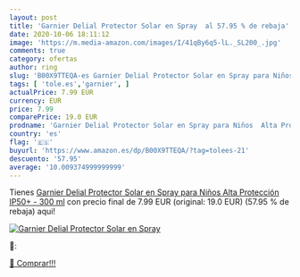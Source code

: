 ```yaml
---
layout: post
title: 'Garnier Delial Protector Solar en Spray  al 57.95 % de rebaja'
date: 2020-10-06 18:11:12
image: 'https://m.media-amazon.com/images/I/41qBy6q5-lL._SL200_.jpg'
comments: true
category: ofertas
author: ring
slug: 'B00X9TTEQA-es Garnier Delial Protector Solar en Spray para Niños Alta...'
tags: [ 'tole.es','garnier', ]
actualPrice: 7.99 EUR
currency: EUR
price: 7.99
comparePrice: 19.0 EUR
prodname: 'Garnier Delial Protector Solar en Spray para Niños  Alta Protección IP50+ - 300 ml'
country: 'es'
flag: '🇪🇸'
buyurl: 'https://www.amazon.es/dp/B00X9TTEQA/?tag=tolees-21'
descuento: '57.95'
average: '10.009374999999999'
---
```


Tienes [Garnier Delial Protector Solar en Spray para Niños  Alta Protección IP50+ - 300 ml](https://www.amazon.es/dp/B00X9TTEQA/?tag=tolees-21) con precio final de  7.99 EUR (original: 19.0 EUR) (57.95 %  de rebaja) aqui!

[![Garnier Delial Protector Solar en Spray ](https://m.media-amazon.com/images/I/41qBy6q5-lL._SL200_.jpg)](https://www.amazon.es/dp/B00X9TTEQA/?tag=tolees-21)

🔎:


[🛒 Comprar!!!](https://www.amazon.es/dp/B00X9TTEQA/?tag=tolees-21)
